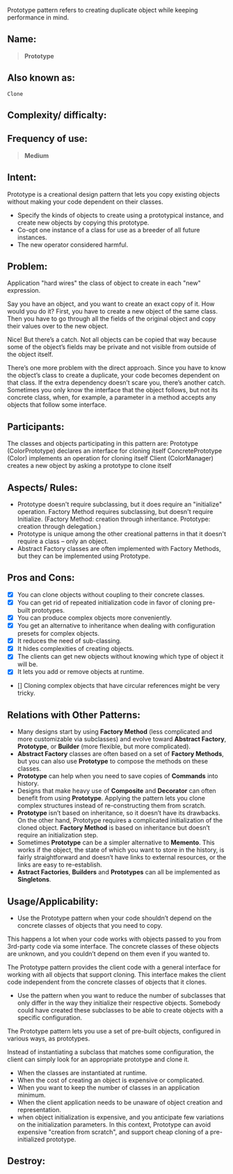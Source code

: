 Prototype pattern refers to creating duplicate object while keeping performance in mind. 

## Name:
>    **Prototype**

## Also known as:
    Clone

## Complexity/ difficalty:


## Frequency of use:
>   **Medium**

## Intent:
Prototype is a creational design pattern that lets you copy existing objects without making your code dependent on their classes.
- Specify the kinds of objects to create using a prototypical instance, and create new objects by copying this prototype.
- Co-opt one instance of a class for use as a breeder of all future instances.
- The new operator considered harmful.

## Problem:
Application "hard wires" the class of object to create in each "new" expression.

Say you have an object, and you want to create an exact copy of it. How would you do it? First, you have to create a new object of the same class. Then you have to go through all the fields of the original object and copy their values over to the new object.

Nice! But there’s a catch. Not all objects can be copied that way because some of the object’s fields may be private and not visible from outside of the object itself.

There’s one more problem with the direct approach. Since you have to know the object’s class to create a duplicate, your code becomes dependent on that class. If the extra dependency doesn’t scare you, there’s another catch. Sometimes you only know the interface that the object follows, but not its concrete class, when, for example, a parameter in a method accepts any objects that follow some interface.

## Participants:
The classes and objects participating in this pattern are:
    Prototype  (ColorPrototype)
        declares an interface for cloning itself
    ConcretePrototype  (Color)
        implements an operation for cloning itself
    Client  (ColorManager)
        creates a new object by asking a prototype to clone itself

## Aspects/ Rules:
- Prototype doesn't require subclassing, but it does require an "initialize" operation. Factory Method requires subclassing, but doesn't require Initialize. (Factory Method: creation through inheritance. Prototype: creation through delegation.)
- Prototype is unique among the other creational patterns in that it doesn't require a class – only an object.
- Abstract Factory classes are often implemented with Factory Methods, but they can be implemented using Prototype.

## Pros and Cons:
- [x] You can clone objects without coupling to their concrete classes.
- [x] You can get rid of repeated initialization code in favor of cloning pre-built prototypes.
- [x] You can produce complex objects more conveniently.
- [x] You get an alternative to inheritance when dealing with configuration presets for complex objects.
- [x] It reduces the need of sub-classing.
- [x] It hides complexities of creating objects.
- [x] The clients can get new objects without knowing which type of object it will be.
- [x] It lets you add or remove objects at runtime.

 - [] Cloning complex objects that have circular references might be very tricky.

## Relations with Other Patterns:
- Many designs start by using **Factory Method** (less complicated and more customizable via subclasses) and evolve toward **Abstract Factory**, **Prototype**, or **Builder** (more flexible, but more complicated).
- **Abstract Factory** classes are often based on a set of **Factory Methods**, but you can also use **Prototype** to compose the methods on these classes.
- **Prototype** can help when you need to save copies of **Commands** into history.
- Designs that make heavy use of **Composite** and **Decorator** can often benefit from using **Prototype**. Applying the pattern lets you clone complex structures instead of re-constructing them from scratch.
- **Prototype** isn’t based on inheritance, so it doesn’t have its drawbacks. On the other hand, Prototype requires a complicated initialization of the cloned object. **Factory Method** is based on inheritance but doesn’t require an initialization step.
- Sometimes **Prototype** can be a simpler alternative to **Memento**. This works if the object, the state of which you want to store in the history, is fairly straightforward and doesn’t have links to external resources, or the links are easy to re-establish.
- **Astract Factories**, **Builders** and **Prototypes** can all be implemented as **Singletons**.

## Usage/Applicability:
- Use the Prototype pattern when your code shouldn’t depend on the concrete classes of objects that you need to copy.

This happens a lot when your code works with objects passed to you from 3rd-party code via some interface. The concrete classes of these objects are unknown, and you couldn’t depend on them even if you wanted to.

The Prototype pattern provides the client code with a general interface for working with all objects that support cloning. This interface makes the client code independent from the concrete classes of objects that it clones.

- Use the pattern when you want to reduce the number of subclasses that only differ in the way they initialize their respective objects. Somebody could have created these subclasses to be able to create objects with a specific configuration.

The Prototype pattern lets you use a set of pre-built objects, configured in various ways, as prototypes.

Instead of instantiating a subclass that matches some configuration, the client can simply look for an appropriate prototype and clone it.

- When the classes are instantiated at runtime.
- When the cost of creating an object is expensive or complicated.
- When you want to keep the number of classes in an application minimum.
- When the client application needs to be unaware of object creation and representation.
- when object initialization is expensive, and you anticipate few variations on the initialization parameters. In this context, Prototype can avoid expensive "creation from scratch", and support cheap cloning of a pre-initialized prototype.


## Destroy:

